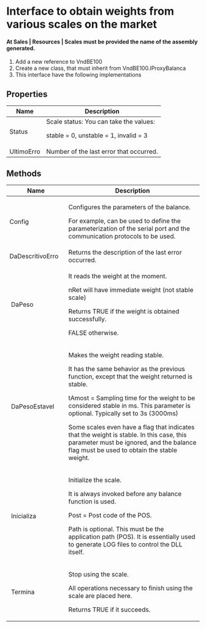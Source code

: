 ﻿# Interface to obtain weights from various scales on the market

#### At Sales | Resources | Scales must be provided the name of the assembly generated.

1. Add a new reference to VndBE100
2. Create a new class, that must inherit from VndBE100.IProxyBalanca
3. This interface have the following implementations


## Properties

| Name        | Description
| ----------- | -----------
| Status      | Scale status: You can take the values: <P>stable = 0, unstable = 1, invalid = 3</P>
| UltimoErro  | Number of the last error that occurred.

## Methods

| Name				| Description
|------------		| -----------------------------------------------------------------------------------------------
| Config			| <p>Configures the parameters of the balance.</P> <P>For example, can be used to define the parameterization of the serial port and the communication protocols to be used. </p>
| DaDescritivoErro	| Returns the description of the last error occurred.
| DaPeso         	| <p>It reads the weight at the moment. <P></P>nRet will have immediate weight (not stable scale) <P></P>Returns TRUE if the weight is obtained successfully. </P><P>FALSE otherwise.</p>
| DaPesoEstavel     | <p>Makes the weight reading stable.</p><p>It has the same behavior as the previous function, except that the weight returned is stable.</p><p>tAmost = Sampling time for the weight to be considered stable in ms. This parameter is optional. Typically set to 3s (3000ms)</p><p>Some scales even have a flag that indicates that the weight is stable. In this case, this parameter must be ignored, and the balance flag must be used to obtain the stable weight.</p>
| Inicializa     	| <p>Initialize the scale.</p><p>It is always invoked before any balance function is used.</p><p>Post = Post code of the POS.</p><p>Path is optional. This must be the application path (POS). It is essentially used to generate LOG files to control the DLL itself.</p>
| Termina          	| <p>Stop using the scale.</p><p>All operations necessary to finish using the scale are placed here.</p><p>Returns TRUE if it succeeds.</p>
